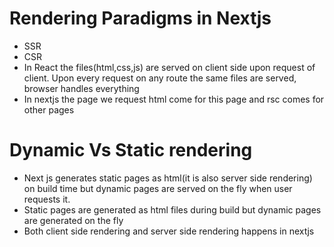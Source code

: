 # Rendering Paradigms in Nextjs
- SSR
- CSR
- In React the files(html,css,js) are served on client side upon request of client. Upon every request on any route the same files are served, browser handles everything
- In nextjs the page we request  html come for this page and rsc comes for other pages
# Dynamic Vs Static rendering

- Next js generates static pages as html(it is also server side rendering) on build time but dynamic pages are served on the fly when user requests it.
- Static pages are generated as html files during build but dynamic pages are generated on the fly
- Both client side rendering and server side rendering happens in nextjs
